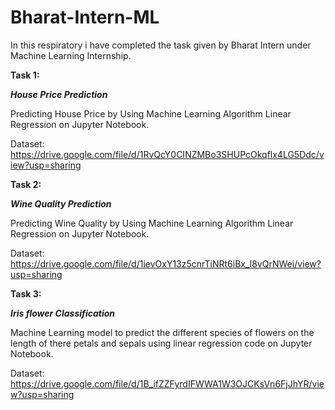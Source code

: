 # Bharat-Intern-ML

In this respiratory i have completed the task given by Bharat Intern under Machine Learning Internship.

**Task 1:**

***House Price Prediction***

Predicting House Price by Using Machine Learning Algorithm Linear Regression on Jupyter Notebook.

Dataset: https://drive.google.com/file/d/1RvQcY0CINZMBo3SHUPcOkqflx4LG5Ddc/view?usp=sharing

**Task 2:**

***Wine Quality Prediction***

Predicting Wine Quality by Using Machine Learning Algorithm Linear Regression on Jupyter Notebook.

Dataset: https://drive.google.com/file/d/1ievOxY13z5cnrTiNRt6iBx_l8vQrNWei/view?usp=sharing

**Task 3:**

***Iris flower Classification***

Machine Learning model to predict the different species of flowers on the length of there petals and sepals using linear regression code on Jupyter Notebook.

Dataset: https://drive.google.com/file/d/1B_ifZZFyrdIFWWA1W3OJCKsVn6FjJhYR/view?usp=sharing

